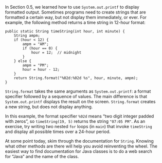 In Section 0.5, we learned how to use `System.out.printf` to display formatted output.
Sometimes programs need to create strings that are formatted a certain way, but not display them immediately, or ever.
For example, the following method returns a time string in 12-hour format:

```code
public static String timeString(int hour, int minute) {
    String ampm;
    if (hour < 12) {
        ampm = "AM";
        if (hour == 0) {
            hour = 12;  // midnight
        }
    } else {
        ampm = "PM";
        hour = hour - 12;
    }
    return String.format("%02d:%02d %s", hour, minute, ampm);
}
```


`String.format` takes the same arguments as `System.out.printf`: a format specifier followed by a sequence of values.
The main difference is that `System.out.printf` displays the result on the screen.
`String.format` creates a new string, but does not display anything.

In this example, the format specifier `%02d` means “two digit integer padded with zeros”, so `timeString(19, 5)` returns the string `"07:05 PM"`.
As an exercise, try writing two nested `for` loops (in `main`) that invoke `timeString` and display all possible times over a 24-hour period.

At some point today, skim through the documentation for `String`.
Knowing what other methods are there will help you avoid reinventing the wheel.
The easiest way to find documentation for Java classes is to do a web search for “Java” and the name of the class.